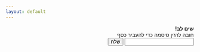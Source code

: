 ```yaml
---
layout: default
---
```


<script>
    const pagesecret = 'pagesecret1323';
</script>

<div dir="rtl">
<b>שים לב!</b><br>
חובה להזין סיסמה כדי להעביר כסף<br>
<!-- <script>
        function myFunction() {
            // alert("Hello! I am an alert box!");
            window.location.href = './2';
        }
</script> -->
<input type="text" id="userInput">
<!-- <button id="sendButton">שלח</button> -->
<button id="sendButton" onclick="checkpass()">שלח</button>

</div>

<script>
    const sendButton = document.getElementById('sendButton');
    sendButton.addEventListener('click', function() {
        // Code to execute when the button is clicked
        const userInputField = document.getElementById('userInput');
        const inputValue = userInputField.value;

        if (inputValue === "") {
            window.location.href = './success';
        } else {
            alert("שגיאה!   אין לך הרשאות לחשבון הזה! ");
            userInputField.value = '';
        }
    });
</script>
